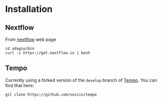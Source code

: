 # Installation

## Nextflow

From [nextflow](https://www.nextflow.io/) web page

```
cd adagio/bin
curl -s https://get.nextflow.io | bash
```

## Tempo

Currently using a forked version of the `develop` branch of [Tempo](http://github.com/mskcc/tempo). You can find that here:

```
git clone https://github.com/soccin/tempo
```


